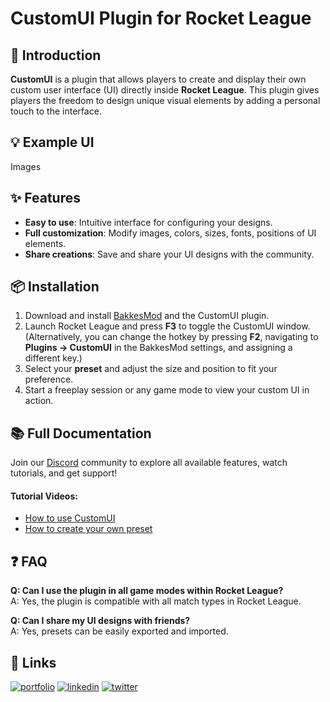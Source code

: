 # CustomUI Plugin for Rocket League

## 🚀 Introduction  
**CustomUI** is a plugin that allows players to create and display their own custom user interface (UI) directly inside **Rocket League**. This plugin gives players the freedom to design unique visual elements by adding a personal touch to the interface.

## 💡 Example UI 

Images

## ✨ Features  
- **Easy to use**: Intuitive interface for configuring your designs.  
- **Full customization**: Modify images, colors, sizes, fonts, positions of UI elements.
- **Share creations**: Save and share your UI designs with the community.  

## 📦 Installation  

1. Download and install [BakkesMod](https://bakkesmod.com/) and the CustomUI plugin.
2. Launch Rocket League and press **F3** to toggle the CustomUI window. (Alternatively, you can change the hotkey by pressing **F2**, navigating to **Plugins → CustomUI** in the BakkesMod settings, and assigning a different key.)
3. Select your **preset** and adjust the size and position to fit your preference.
4. Start a freeplay session or any game mode to view your custom UI in action.

## 📚 Full Documentation  
Join our [Discord](https://discord.gg/NQ8Qw4Mw2w) community to explore all available features, watch tutorials, and get support!

#### Tutorial Videos:
- [How to use CustomUI](#)  
- [How to create your own preset](#)

## ❓ FAQ  
**Q: Can I use the plugin in all game modes within Rocket League?**  
A: Yes, the plugin is compatible with all match types in Rocket League. 

**Q: Can I share my UI designs with friends?**  
A: Yes, presets can be easily exported and imported.  

## 🔗 Links
[![portfolio](https://img.shields.io/badge/my_portfolio-000?style=for-the-badge&logo=ko-fi&logoColor=white)](https://joudcazeaux.fr)
[![linkedin](https://img.shields.io/badge/linkedin-0A66C2?style=for-the-badge&logo=linkedin&logoColor=white)](https://www.linkedin.com/in/joudcazeaux/)
[![twitter](https://img.shields.io/badge/twitter-1DA1F2?style=for-the-badge&logo=twitter&logoColor=white)](https://twitter.com/JoucazJC)
